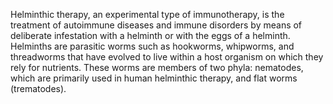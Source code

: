 Helminthic therapy, an experimental type of immunotherapy, is the treatment of autoimmune diseases and immune disorders by means of deliberate infestation with a helminth or with the eggs of a helminth. Helminths are parasitic worms such as hookworms, whipworms, and threadworms that have evolved to live within a host organism on which they rely for nutrients. These worms are members of two phyla: nematodes, which are primarily used in human helminthic therapy, and flat worms (trematodes).